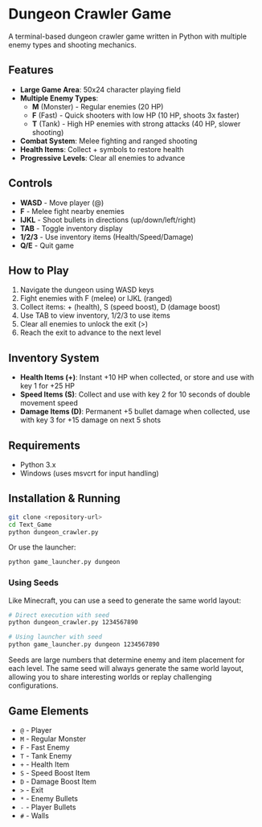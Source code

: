 # Dungeon Crawler Game

A terminal-based dungeon crawler game written in Python with multiple enemy types and shooting mechanics.

## Features

- **Large Game Area**: 50x24 character playing field
- **Multiple Enemy Types**:
  - **M** (Monster) - Regular enemies (20 HP)
  - **F** (Fast) - Quick shooters with low HP (10 HP, shoots 3x faster)
  - **T** (Tank) - High HP enemies with strong attacks (40 HP, slower shooting)
- **Combat System**: Melee fighting and ranged shooting
- **Health Items**: Collect + symbols to restore health
- **Progressive Levels**: Clear all enemies to advance

## Controls

- **WASD** - Move player (@)
- **F** - Melee fight nearby enemies
- **IJKL** - Shoot bullets in directions (up/down/left/right)
- **TAB** - Toggle inventory display
- **1/2/3** - Use inventory items (Health/Speed/Damage)
- **Q/E** - Quit game

## How to Play

1. Navigate the dungeon using WASD keys
2. Fight enemies with F (melee) or IJKL (ranged)
3. Collect items: + (health), S (speed boost), D (damage boost)
4. Use TAB to view inventory, 1/2/3 to use items
5. Clear all enemies to unlock the exit (>)
6. Reach the exit to advance to the next level

## Inventory System

- **Health Items (+)**: Instant +10 HP when collected, or store and use with key 1 for +25 HP
- **Speed Items (S)**: Collect and use with key 2 for 10 seconds of double movement speed
- **Damage Items (D)**: Permanent +5 bullet damage when collected, use with key 3 for +15 damage on next 5 shots

## Requirements

- Python 3.x
- Windows (uses msvcrt for input handling)

## Installation & Running

```bash
git clone <repository-url>
cd Text_Game
python dungeon_crawler.py
```

Or use the launcher:
```bash
python game_launcher.py dungeon
```

### Using Seeds

Like Minecraft, you can use a seed to generate the same world layout:

```bash
# Direct execution with seed
python dungeon_crawler.py 1234567890

# Using launcher with seed
python game_launcher.py dungeon 1234567890
```

Seeds are large numbers that determine enemy and item placement for each level. The same seed will always generate the same world layout, allowing you to share interesting worlds or replay challenging configurations.

## Game Elements

- `@` - Player
- `M` - Regular Monster
- `F` - Fast Enemy
- `T` - Tank Enemy
- `+` - Health Item
- `S` - Speed Boost Item
- `D` - Damage Boost Item
- `>` - Exit
- `*` - Enemy Bullets
- `-` - Player Bullets
- `#` - Walls